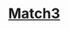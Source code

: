 # [Match3](https://cloud.unity.com/home/organizations/7971893079828/projects/fed5e2a1-e6a5-4a9c-b51f-6fc1861b45bf)
